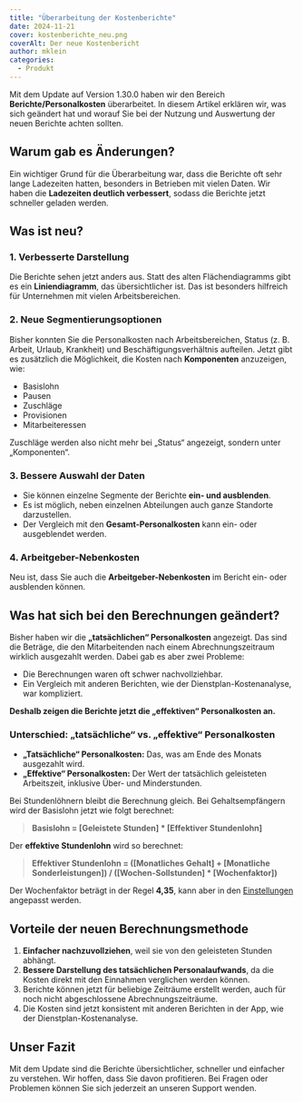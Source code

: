 ```yaml
---
title: "Überarbeitung der Kostenberichte"
date: 2024-11-21
cover: kostenberichte_neu.png
coverAlt: Der neue Kostenbericht
author: mklein
categories:
  - Produkt
---
```


Mit dem Update auf Version 1.30.0 haben wir den Bereich **Berichte/Personalkosten** überarbeitet. In diesem Artikel erklären wir, was sich geändert hat und worauf Sie bei der Nutzung und Auswertung der neuen Berichte achten sollten.

## Warum gab es Änderungen?

Ein wichtiger Grund für die Überarbeitung war, dass die Berichte oft sehr lange Ladezeiten hatten, besonders in Betrieben mit vielen Daten. Wir haben die **Ladezeiten deutlich verbessert**, sodass die Berichte jetzt schneller geladen werden.

## Was ist neu?

### 1. Verbesserte Darstellung
Die Berichte sehen jetzt anders aus. Statt des alten Flächendiagramms gibt es ein **Liniendiagramm**, das übersichtlicher ist. Das ist besonders hilfreich für Unternehmen mit vielen Arbeitsbereichen.

### 2. Neue Segmentierungsoptionen
Bisher konnten Sie die Personalkosten nach Arbeitsbereichen, Status (z. B. Arbeit, Urlaub, Krankheit) und Beschäftigungsverhältnis aufteilen. Jetzt gibt es zusätzlich die Möglichkeit, die Kosten nach **Komponenten** anzuzeigen, wie:

- Basislohn
- Pausen
- Zuschläge
- Provisionen
- Mitarbeiteressen  

Zuschläge werden also nicht mehr bei „Status“ angezeigt, sondern unter „Komponenten“.

### 3. Bessere Auswahl der Daten
- Sie können einzelne Segmente der Berichte **ein- und ausblenden**.
- Es ist möglich, neben einzelnen Abteilungen auch ganze Standorte darzustellen.
- Der Vergleich mit den **Gesamt-Personalkosten** kann ein- oder ausgeblendet werden.

### 4. Arbeitgeber-Nebenkosten
Neu ist, dass Sie auch die **Arbeitgeber-Nebenkosten** im Bericht ein- oder ausblenden können.

## Was hat sich bei den Berechnungen geändert?

Bisher haben wir die **„tatsächlichen“ Personalkosten** angezeigt. Das sind die Beträge, die den Mitarbeitenden nach einem Abrechnungszeitraum wirklich ausgezahlt werden. Dabei gab es aber zwei Probleme:

- Die Berechnungen waren oft schwer nachvollziehbar.
- Ein Vergleich mit anderen Berichten, wie der Dienstplan-Kostenanalyse, war kompliziert.

**Deshalb zeigen die Berichte jetzt die „effektiven“ Personalkosten an.**

### Unterschied: „tatsächliche“ vs. „effektive“ Personalkosten

- **„Tatsächliche“ Personalkosten:** Das, was am Ende des Monats ausgezahlt wird.
- **„Effektive“ Personalkosten:** Der Wert der tatsächlich geleisteten Arbeitszeit, inklusive Über- und Minderstunden.  

Bei Stundenlöhnern bleibt die Berechnung gleich. Bei Gehaltsempfängern wird der Basislohn jetzt wie folgt berechnet:

> **Basislohn = [Geleistete Stunden] * [Effektiver Stundenlohn]**

Der **effektive Stundenlohn** wird so berechnet:

> **Effektiver Stundenlohn = ([Monatliches Gehalt] + [Monatliche Sonderleistungen]) / ([Wochen-Sollstunden] * [Wochenfaktor])**

Der Wochenfaktor beträgt in der Regel **4,35**, kann aber in den [Einstellungen](/hilfe/handbuch/einstellungen/unternehmen/#wochenfaktor) angepasst werden.


## Vorteile der neuen Berechnungsmethode

1. **Einfacher nachzuvollziehen**, weil sie von den geleisteten Stunden abhängt.
2. **Bessere Darstellung des tatsächlichen Personalaufwands**, da die Kosten direkt mit den Einnahmen verglichen werden können.
3. Berichte können jetzt für beliebige Zeiträume erstellt werden, auch für noch nicht abgeschlossene Abrechnungszeiträume.
4. Die Kosten sind jetzt konsistent mit anderen Berichten in der App, wie der Dienstplan-Kostenanalyse.

## Unser Fazit

Mit dem Update sind die Berichte übersichtlicher, schneller und einfacher zu verstehen. Wir hoffen, dass Sie davon profitieren. Bei Fragen oder Problemen können Sie sich jederzeit an unseren Support wenden.



